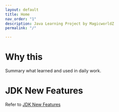 ```yaml
---
layout: default
title: Home
nav_order: "1"
description: Java Learning Project by MagicworldZ
permalink: "/"

---
```

# Why this

Summary what learned and used in daily work.

# JDK New Features

Refer to [JDK New Features](https://blog.magicworldz.dev/jdk/jdk-new-feature-starts-from-jdk8/ "JDK New Features")